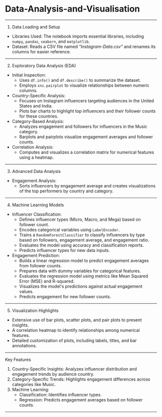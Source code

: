 # Data-Analysis-and-Visualisation 
---
1. Data Loading and Setup  
- Libraries Used: The notebook imports essential libraries, including `numpy`, `pandas`, `seaborn`, and `matplotlib`.  
- Dataset: Reads a CSV file named *"Instagram-Data.csv"* and renames its columns for easier reference. 
---

2. Exploratory Data Analysis (EDA)  
- Initial Inspection:  
  - Uses `df.info()` and `df.describe()` to summarize the dataset.  
  - Employs `sns.pairplot` to visualize relationships between numeric columns.  
- Country-Specific Analysis:  
  - Focuses on Instagram influencers targeting audiences in the United States and India.  
  - Plots bar charts to highlight top influencers and their follower counts for these countries.  
- Category-Based Analysis:  
  - Analyzes engagement and followers for influencers in the Music category.  
  - Barplots and pairplots visualize engagement averages and follower counts.  
- Correlation Analysis:  
  - Computes and visualizes a correlation matrix for numerical features using a heatmap.  

---

3. Advanced Data Analysis  
- Engagement Analysis:  
  - Sorts influencers by engagement average and creates visualizations of the top performers by country and category.  
---

4. Machine Learning Models  
- Influencer Classification:  
  - Defines influencer types (Micro, Macro, and Mega) based on follower count.  
  - Encodes categorical variables using `LabelEncoder`.  
  - Trains a `RandomForestClassifier` to classify influencers by type based on followers, engagement average, and engagement ratio.  
  - Evaluates the model using accuracy and classification reports.  
  - Predicts influencer types for new data inputs.  
- Engagement Prediction:  
  - Builds a linear regression model to predict engagement averages from follower counts.  
  - Prepares data with dummy variables for categorical features.  
  - Evaluates the regression model using metrics like Mean Squared Error (MSE) and R-squared.  
  - Visualizes the model's predictions against actual engagement values.  
  - Predicts engagement for new follower counts.  
---

5. Visualization Highlights  
- Extensive use of bar plots, scatter plots, and pair plots to present insights.  
- A correlation heatmap to identify relationships among numerical features.  
- Detailed customization of plots, including labels, titles, and bar annotations.  
---

Key Features  
1. Country-Specific Insights: Analyzes influencer distribution and engagement trends by audience country.  
2. Category-Specific Trends: Highlights engagement differences across categories like Music.  
3. Machine Learning:  
   - Classification: Identifies influencer types.  
   - Regression: Predicts engagement averages based on follower counts.  
---
